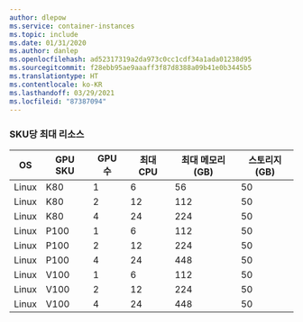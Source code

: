 ```yaml
---
author: dlepow
ms.service: container-instances
ms.topic: include
ms.date: 01/31/2020
ms.author: danlep
ms.openlocfilehash: ad52317319a2da973c0cc1cdf34a1ada01238d95
ms.sourcegitcommit: f28ebb95ae9aaaff3f87d8388a09b41e0b3445b5
ms.translationtype: HT
ms.contentlocale: ko-KR
ms.lasthandoff: 03/29/2021
ms.locfileid: "87387094"
---
```

### <a name="maximum-resources-per-sku"></a>SKU당 최대 리소스

| OS | GPU SKU | GPU 수 | 최대 CPU | 최대 메모리(GB) | 스토리지(GB) |
| --- | --- | --- | --- | --- | --- |
| Linux | K80 | 1 | 6 | 56 | 50 |
| Linux | K80 | 2 | 12 | 112 | 50 |
| Linux | K80 | 4 | 24 | 224 | 50 |
| Linux | P100 | 1 | 6 | 112 | 50 |
| Linux | P100 | 2 | 12 | 224 | 50 |
| Linux | P100 | 4 | 24 | 448 | 50 |
| Linux | V100 | 1 | 6 | 112 | 50 |
| Linux | V100 | 2 | 12 | 224 | 50 |
| Linux | V100 | 4 | 24 | 448 | 50 |
